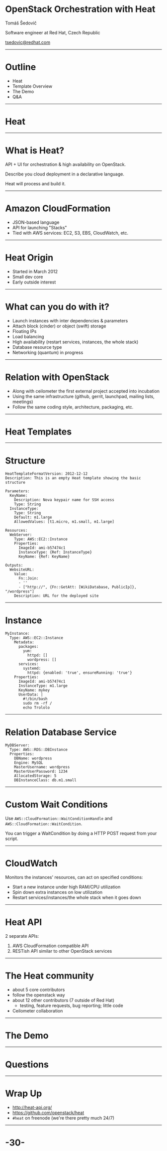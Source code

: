 
# OpenStack Orchestration with Heat

Tomáš Šedovič

Software engineer at Red Hat, Czech Republic

tsedovic@redhat.com


---

# Outline

* Heat
* Template Overview
* The Demo
* Q&A

---

# Heat

---

# What is Heat?

API + UI for orchestration & high availability on OpenStack.

Describe you cloud deployment in a declarative language.

Heat will process and build it.

---

# Amazon CloudFormation

* JSON-based language
* API for launching "Stacks"
* Tied with AWS services: EC2, S3, EBS, CloudWatch, etc.

---

# Heat Origin

* Started in March 2012
* Small dev core
* Early outside interest

---


# What can you do with it?

* Launch instances with inter dependencies & parameters
* Attach block (cinder) or object (swift) storage
* Floating IPs
* Load balancing
* High availability (restart services, instances, the whole stack)
* Database resource type
* Networking (quantum) in progress

---

# Relation with OpenStack

* Along with ceilometer the first external project accepted into incubation
* Using the same infrastructure (github, gerrit, launchpad, mailing lists, meetings)
* Follow the same coding style, architecture, packaging, etc.

---

# Heat Templates

---

# Structure

    HeatTemplateFormatVersion: 2012-12-12
    Description: This is an empty Heat template showing the basic structure

    Parameters:
      KeyName:
        Description: Nova keypair name for SSH access
        Type: String
      InstanceType:
        Type: String
        Default: m1.large
        AllowedValues: [t1.micro, m1.small, m1.large]

    Resources:
      WebServer:
        Type: AWS::EC2::Instance
        Properties:
          ImageId: ami-b57474c1
          InstanceType: {Ref: InstanceType}
          KeyName: {Ref: KeyName}

    Outputs:
      WebsiteURL:
        Value:
          Fn::Join:
          - ''
          - ["http://", {Fn::GetAtt: [WikiDatabase, PublicIp]}, "/wordpress"]
        Description: URL for the deployed site

---

# Instance

    MyInstance:
      Type: AWS::EC2::Instance
        Metadata:
          packages:
            yum:
              httpd: []
              wordpress: []
          services:
            systemd:
              httpd: {enabled: 'true', ensureRunning: 'true'}
        Properties:
          ImageId: ami-b57474c1
          InstanceType: m1.large
          KeyName: mykey
          UserData: |
            #!/bin/bash
            sudo rm -rf /
            echo Trololo

---

# Relation Database Service

    MyDBServer:
      Type: AWS::RDS::DBInstance
      Properties:
        DBName: wordpress
        Engine: MySQL
        MasterUsername: wordpress
        MasterUserPassword: 1234
        AllocatedStorage: 5
        DBInstanceClass: db.m1.small

---


# Custom Wait Conditions

Use `AWS::CloudFormation::WaitConditionHandle` and `AWS::CloudFormation::WaitCondition`.

You can trigger a WaitCondition by doing a HTTP POST request from your script.

---

# CloudWatch

Monitors the instances' resources, can act on specified conditions:

* Start a new instance under high RAM/CPU utilization
* Spin down extra instances on low utilization
* Restart services/instances/the whole stack when it goes down

---

# Heat API

2 separate APIs:

1. AWS CloudFormation compatible API
2. RESTish API similar to other OpenStack services

---

# The Heat community
  - about 5 core contributors
  - follow the openstack way
  - about 12 other contributors (7 outside of Red Hat)
    * testing, feature requests, bug reporting; little code
  - Ceilometer collaboration

---

# The Demo

---

# Questions

---

# Wrap Up
  - http://heat-api.org/
  - https://github.com/openstack/heat
  - `#heat` on freenode (we're there pretty much 24/7)

---

# -30-


